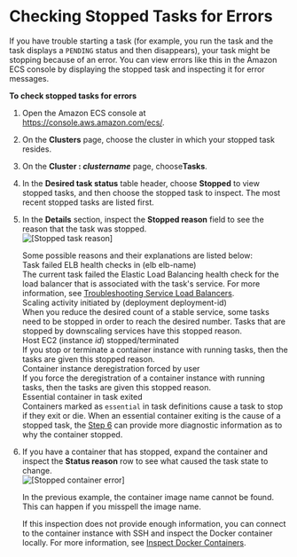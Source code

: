 # Checking Stopped Tasks for Errors<a name="stopped-task-errors"></a>

If you have trouble starting a task \(for example, you run the task and the task displays a `PENDING` status and then disappears\), your task might be stopping because of an error\. You can view errors like this in the Amazon ECS console by displaying the stopped task and inspecting it for error messages\.

**To check stopped tasks for errors**

1. Open the Amazon ECS console at [https://console\.aws\.amazon\.com/ecs/](https://console.aws.amazon.com/ecs/)\.

1. On the **Clusters** page, choose the cluster in which your stopped task resides\.

1. On the **Cluster : *clustername*** page, choose**Tasks**\.

1. In the **Desired task status** table header, choose **Stopped** to view stopped tasks, and then choose the stopped task to inspect\. The most recent stopped tasks are listed first\.

1. In the **Details** section, inspect the **Stopped reason** field to see the reason that the task was stopped\.  
![\[Stopped task reason\]](http://docs.aws.amazon.com/AmazonECS/latest/developerguide/images/stopped_task_reason.png)

   Some possible reasons and their explanations are listed below:  
Task failed ELB health checks in \(elb elb\-name\)  
The current task failed the Elastic Load Balancing health check for the load balancer that is associated with the task's service\. For more information, see [Troubleshooting Service Load Balancers](troubleshoot-service-load-balancers.md)\.  
Scaling activity initiated by \(deployment deployment\-id\)  
When you reduce the desired count of a stable service, some tasks need to be stopped in order to reach the desired number\. Tasks that are stopped by downscaling services have this stopped reason\.   
Host EC2 \(instance *id*\) stopped/terminated  
If you stop or terminate a container instance with running tasks, then the tasks are given this stopped reason\.  
Container instance deregistration forced by user  
If you force the deregistration of a container instance with running tasks, then the tasks are given this stopped reason\.  
Essential container in task exited  
Containers marked as `essential` in task definitions cause a task to stop if they exit or die\. When an essential container exiting is the cause of a stopped task, the [Step 6](#status-reason-step) can provide more diagnostic information as to why the container stopped\.

1. <a name="status-reason-step"></a>If you have a container that has stopped, expand the container and inspect the **Status reason** row to see what caused the task state to change\.  
![\[Stopped container error\]](http://docs.aws.amazon.com/AmazonECS/latest/developerguide/images/stopped_container_status_reason.png)

   In the previous example, the container image name cannot be found\. This can happen if you misspell the image name\.

   If this inspection does not provide enough information, you can connect to the container instance with SSH and inspect the Docker container locally\. For more information, see [Inspect Docker Containers](docker-diags.md#docker-inspect)\.